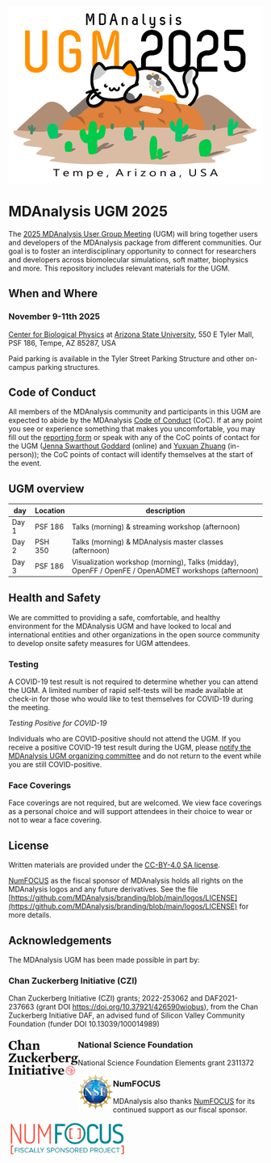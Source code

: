 <img
src="./logos/UGM2025logo_textB.png"
title="MDAnalysis UGM 2025" alt="MDAnalysis UGM 2025"
style="float: left; height: 25em;" 
/>
<div style="clear: both;"></div>


# MDAnalysis UGM 2025

The [2025 MDAnalysis User Group Meeting](https://www.mdanalysis.org/pages/ugm2025/) (UGM) will bring together users and developers of the MDAnalysis package from different communities. Our goal is to foster an interdisciplinary opportunity to connect for researchers and developers across biomolecular simulations, soft matter, biophysics and more. This repository includes relevant materials for the UGM.

## When and Where
### **November 9-11th 2025**

[Center for Biological Physics](https://cbp.asu.edu/) at [Arizona State University](https://www.asu.edu/), 550 E Tyler Mall, PSF 186, Tempe, AZ 85287, USA

Paid parking is available in the Tyler Street Parking Structure and other on-campus parking structures.

<!---
*Directions and a campus map ([UGM_directions.pdf](./UGM_directions.pdf)) are included in this repo.* 
-->

## Code of Conduct
All members of the MDAnalysis community and participants in this UGM are expected to abide by the MDAnalysis [Code of Conduct](https://www.mdanalysis.org/conduct/) (CoC). If at any point you see or experience something that makes you uncomfortable, you may fill out the [reporting form](https://forms.gle/r2SMU4XcwM814CpJ9) or speak with any of the CoC points of contact for the UGM ([Jenna Swarthout Goddard](mailto:community@mdanalysis.org) (online) and [Yuxuan Zhuang](yuxuan.zhuang@mdanalysis.org) (in-person)); the CoC points of contact will identify themselves at the start of the event.

## UGM overview

| day   | Location                     | description       |
|-------|--------------------------|-------------------|
| Day 1 | PSF 186             | Talks (morning) & streaming workshop (afternoon) |
| Day 2 | PSH 350             | Talks (morning) & MDAnalysis master classes (afternoon) |
| Day 3 | PSF 186 | Visualization workshop (morning), Talks (midday), OpenFF / OpenFE / OpenADMET workshops (afternoon) |

<!---
*The full program ([mdaUGM2024-agenda.pdf](./mdaUGM2024-agenda.pdf)) and abstracts book ([mdaUGM2024-abstracts.pdf](./mdaUGM2024-abstracts.pdf)) are included in this repo.* 
-->

## Health and Safety
We are committed to providing a safe, comfortable, and healthy environment for the MDAnalysis UGM and have looked to local and international entities and other organizations in the open source community to develop onsite safety measures for UGM attendees.

### Testing
A COVID-19 test result is not required to determine whether you can attend the UGM. A limited number of rapid self-tests will be made available at check-in for those who would like to test themselves for COVID-19 during the meeting.

*Testing Positive for COVID-19*

Individuals who are COVID-positive should not attend the UGM. If you receive a positive COVID-19 test result during the UGM, please [notify the MDAnalysis UGM organizing committee](mailto:ugm@mdanalysis.org) and do not return to the event while you are still COVID-positive.

### Face Coverings
Face coverings are not required, but are welcomed. We view face coverings as a personal choice and will support attendees in their choice to wear or not to wear a face covering.

## License

Written materials are provided under the [CC-BY-4.0 SA license](LICENSE.md).

[NumFOCUS](https://numfocus.org/) as the fiscal sponsor of MDAnalysis holds all rights on the MDAnalysis logos and any future derivatives. See the file [https://github.com/MDAnalysis/branding/blob/main/logos/LICENSE](https://github.com/MDAnalysis/branding/blob/main/logos/LICENSE) for more details.

## Acknowledgements

The MDAnalysis UGM has been made possible in part by:

### Chan Zuckerberg Initiative (CZI)

Chan Zuckerberg Initiative (CZI) grants; 2022-253062 and DAF2021-237663 (grant DOI https://doi.org/10.37921/426590wiobus), from the Chan Zuckerberg Initiative DAF, an advised fund of Silicon Valley Community Foundation (funder DOI 10.13039/100014989)
 
<a href="https://chanzuckerberg.com/">
<img
src="/logos/CZI_Logo.jpg"
title="Chan Zuckerberg Initiative Logo" alt="Chan Zuckerberg Initiative Logo"
style="float: left; height: 5em; " />
<a/>

### National Science Foundation
  
National Science Foundation Elements grant 2311372

<a href="https://www.nsf.gov/awardsearch/showAward?AWD_ID=2311372&HistoricalAwards=false">
<img
src="/logos/nsf.jpg"
title="U.S. National Science Foundation Logo" alt="U.S. National Science Foundation Logo"
style="float: left; height: 5em; " />
<a/>

### NumFOCUS

MDAnalysis also thanks [NumFOCUS](https://www.numfocus.org/) for its continued support as our fiscal sponsor.

<a href="https://numfocus.org/">
<img
src="/logos/numfocus-sponsored.png"
title="NumFOCUS Sponsored Project Logo" alt="NumFOCUS Sponsored Project Logo"
style="float: left; height: 5em; " />
<a/>
